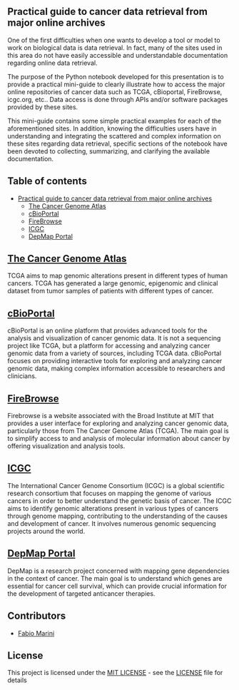 ## Practical guide to cancer data retrieval from major online archives

One of the first difficulties when one wants to develop a tool or model to work on biological data is data retrieval. In fact, many of the sites used in this area do not have easily accessible and understandable documentation regarding online data retrieval.

The purpose of the Python notebook developed for this presentation is to provide a practical mini-guide to clearly illustrate how to access the major online repositories of cancer data such as TCGA, cBioportal, FireBrowse, icgc.org, etc.. Data access is done through APIs and/or software packages provided by these sites.

This mini-guide contains some simple practical examples for each of the aforementioned sites. In addition, knowing the difficulties users have in understanding and integrating the scattered and complex information on these sites regarding data retrieval, specific sections of the notebook have been devoted to collecting, summarizing, and clarifying the available documentation.

## Table of contents

- [Practical guide to cancer data retrieval from major online archives](#practical-guide-to-cancer-data-retrieval-from-major-online-archives)
  -  [The Cancer Genome Atlas](#the-cancer-genome-atlas)
  -  [cBioPortal](#cbioportal)
  -  [FireBrowse](#firebrowse)
  -  [ICGC](#icgc)
  -  [DepMap Portal](#depmap-portal)

## [The Cancer Genome Atlas](https://www.cancer.gov/ccg/research/genome-sequencing/tcga)

TCGA aims to map genomic alterations present in different types of human cancers. TCGA has generated a large genomic, epigenomic and clinical dataset from tumor samples of patients with different types of cancer.

## [cBioPortal](https://www.cbioportal.org/)

cBioPortal is an online platform that provides advanced tools for the analysis and visualization of cancer genomic data. It is not a sequencing project like TCGA, but a platform for accessing and analyzing cancer genomic data from a variety of sources, including TCGA data. cBioPortal focuses on providing interactive tools for exploring and analyzing cancer genomic data, making complex information accessible to researchers and clinicians.

## [FireBrowse](http://firebrowse.org/)

Firebrowse is a website associated with the Broad Institute at MIT that provides a user interface for exploring and analyzing cancer genomic data, particularly those from The Cancer Genome Atlas (TCGA). The main goal is to simplify access to and analysis of molecular information about cancer by offering visualization and analysis tools.

## [ICGC](https://dcc.icgc.org/)

The International Cancer Genome Consortium (ICGC) is a global scientific research consortium that focuses on mapping the genome of various cancers in order to better understand the genetic basis of cancer. The ICGC aims to identify genomic alterations present in various types of cancers through genome mapping, contributing to the understanding of the causes and development of cancer. It involves numerous genomic sequencing projects around the world.

## [DepMap Portal](https://depmap.org/portal/)

DepMap is a research project concerned with mapping gene dependencies in the context of cancer. The main goal is to understand which genes are essential for cancer cell survival, which can provide crucial information for the development of targeted anticancer therapies.

## Contributors

- [Fabio Marini](https://github.com/fabbio00)

## License

This project is licensed under the [MIT LICENSE](LICENSE) - see the [LICENSE](LICENSE) file for details

